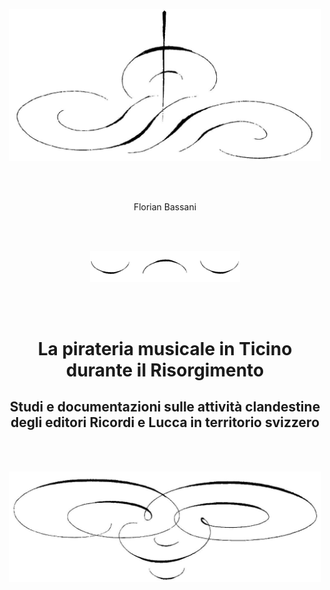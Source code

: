 
<div class="content-container">
<p style="text-align: center"><img src="/media/chapter-00-image1.jpg" alt="" style="max-width: 500px;"/></p>
<br /><br />
<p style="text-align: center">Florian Bassani</p>
<br /><br />
<p style="text-align: center">
	<img src="/media/chapter-00-image2.jpg" alt="" style="max-width: 240px" />
</p>
<br /><br />
<p style="text-align: center"><h1 style="text-align: center">La pirateria musicale in Ticino durante il Risorgimento</h1></p>

<p style="text-align: center"><h2 style="text-align: center">Studi e documentazioni sulle attività clandestine <br />degli editori Ricordi e Lucca in territorio svizzero</h2></p>

<br /><br />
<p style="text-align: center"><img src="/media/chapter-00-image3.jpg" alt="" style="max-width: 500px" /></p>




